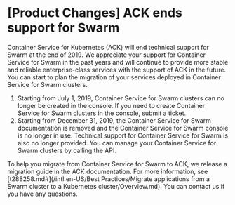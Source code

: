 # \[Product Changes\] ACK ends support for Swarm

Container Service for Kubernetes \(ACK\) will end technical support for Swarm at the end of 2019. We appreciate your support for Container Service for Swarm in the past years and will continue to provide more stable and reliable enterprise-class services with the support of ACK in the future. You can start to plan the migration of your services deployed in Container Service for Swarm clusters.

1.  Starting from July 1, 2019, Container Service for Swarm clusters can no longer be created in the console. If you need to create Container Service for Swarm clusters in the console, submit a ticket.
2.  Starting from December 31, 2019, the Container Service for Swarm documentation is removed and the Container Service for Swarm console is no longer in use. Technical support for Container Service for Swarm is also no longer provided. You can manage your Container Service for Swarm clusters by calling the API.

To help you migrate from Container Service for Swarm to ACK, we release a migration guide in the ACK documentation. For more information, see [t288258.md\#](/intl.en-US/Best Practices/Migrate applications from a Swarm cluster to a Kubernetes cluster/Overview.md). You can contact us if you have any questions.

